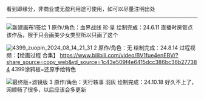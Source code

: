 看到即缘分，非商业或无盈利用途可使用，如可以尽量注明出处
***
![新建画布1签绘](https://github.com/user-attachments/assets/9266c7be-316e-43b9-a672-55b09eaf67c7)
1
原作/角色：血界战线  珍·皇
绘制完成：24.6.11
直播时房管点该作品，限于只会画美少女类型所以只画了这个

![4399_zuopin_2024_08_14_21_31](https://github.com/user-attachments/assets/a17b0f09-0280-4724-ab13-131afb4c7dc9)
2
原作/角色：无
绘制完成：24.8.14
过程视频：【绘画过程 合集】 https://www.bilibili.com/video/BV1fue4enEBV/?share_source=copy_web&vd_source=1c43e509f4e6415dcc386bc36b277384
4399涂鸦板=还原手绘特色

![最终版+滤镜版](https://github.com/user-attachments/assets/b713b26f-2b97-4c8d-afee-e24f40fac3a3)
3
原作/角色：天行轶事 羽灰
绘制完成：24.10.18
好久不上了，网顺畅了很多，以后应该会多更新